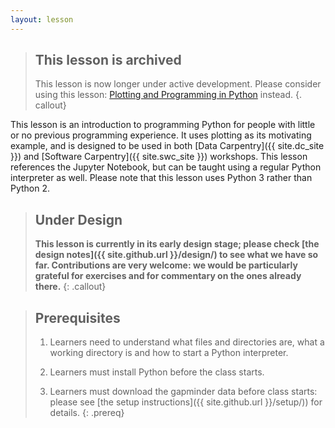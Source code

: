 ```yaml
---
layout: lesson
---
```


> ## This lesson is archived
>
> This lesson is now longer under active development.
> Please consider using this lesson:
> [Plotting and Programming in Python](https://swcarpentry.github.io/python-novice-gapminder/)
> instead.
{. callout}

This lesson is an introduction to programming Python
for people with little or no previous programming experience.
It uses plotting as its motivating example,
and is designed to be used in both [Data Carpentry]({{ site.dc_site }})
and [Software Carpentry]({{ site.swc_site }}) workshops.
This lesson references the Jupyter Notebook,
but can be taught using a regular Python interpreter as well.
Please note that this lesson uses Python 3 rather than Python 2.

> ## Under Design
>
> **This lesson is currently in its early design stage;
> please check [the design notes]({{ site.github.url }}/design/)
> to see what we have so far.
> Contributions are very welcome:
> we would be particularly grateful for exercises
> and for commentary on the ones already there.**
{: .callout}

> ## Prerequisites
>
> 1.  Learners need to understand what files and directories are,
>     what a working directory is
>     and how to start a Python interpreter.
>
> 2. Learners must install Python before the class starts.
>
> 3. Learners must download the gapminder data before class starts:
>    please see [the setup instructions]({{ site.github.url }}/setup/))
>    for details.
{: .prereq}
